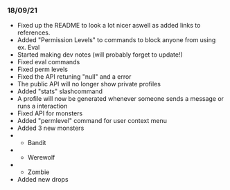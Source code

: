 ### 18/09/21

-   Fixed up the README to look a lot nicer aswell as added links to references.
-   Added "Permission Levels" to commands to block anyone from using ex. Eval
-   Started making dev notes (will probably forget to update!)
-   Fixed eval commands
-   Fixed perm levels
-   Fixed the API retuning "null" and a error
-   The public API will no longer show private profiles
-   Added "stats" slashcommand
-   A profile will now be generated whenever someone sends a message or runs a interaction
-   Fixed API for monsters
-   Added "permlevel" command for user context menu
-   Added 3 new monsters
-   -   Bandit
-   -   Werewolf
-   -   Zombie
-   Added new drops
